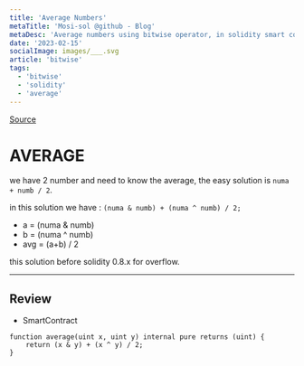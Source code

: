 ```yaml
---
title: 'Average Numbers'
metaTitle: 'Mosi-sol @github - Blog'
metaDesc: 'Average numbers using bitwise operator, in solidity smart contract'
date: '2023-02-15'
socialImage: images/___.svg
article: 'bitwise'
tags:
  - 'bitwise'
  - 'solidity'
  - 'average'
---
```


[Source](https://github.com/mosi-sol/live-contracts-s4/blob/main/14-%20Bitwise%20Average/BitAvg.sol)

# AVERAGE
we have 2 number and need to know the average, the easy solution is `numa + numb / 2`. 

in this solution we have : `(numa & numb) + (numa ^ numb) / 2;`
- a = (numa & numb) 
- b = (numa ^ numb)
- avg = (a+b) / 2

this solution before solidity 0.8.x for overflow.

---

## Review

- SmartContract

```solidity
function average(uint x, uint y) internal pure returns (uint) {
    return (x & y) + (x ^ y) / 2;
}
```
